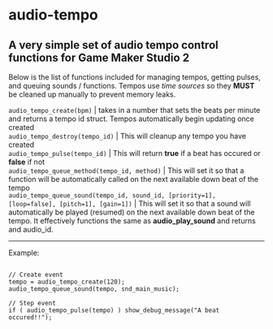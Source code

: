 # audio-tempo
A very simple set of audio tempo control functions for Game Maker Studio 2
---

Below is the list of functions included for managing tempos, getting pulses, and queuing sounds / functions. Tempos use *time sources* so they **MUST** be cleaned up manually to prevent memory leaks.

`audio_tempo_create(bpm)` | takes in a number that sets the beats per minute and returns a tempo id struct. Tempos automatically begin updating once created<br/>
`audio_tempo_destroy(tempo_id)` | This will cleanup any tempo you have created<br/>
`audio_tempo_pulse(tempo_id)` | This will return **true** if a beat has occured or **false** if not<br/>
`audio_tempo_queue_method(tempo_id, method)` | This will set it so that a function will be automatically called on the next available down beat of the tempo<br/>
`audio_tempo_queue_sound(tempo_id, sound_id, [priority=1], [loop=false], [pitch=1], [gain=1])` | This will set it so that a sound will automatically be played (resumed) on the next available down beat of the tempo. It effectively functions the same as **audio_play_sound** and returns and audio_id.<br/>

---

Example:
```gml

// Create event
tempo = audio_tempo_create(120);
audio_tempo_queue_sound(tempo, snd_main_music);

// Step event
if ( audio_tempo_pulse(tempo) ) show_debug_message("A beat occured!!");

```
